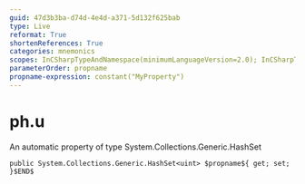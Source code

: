 ```yaml
---
guid: 47d3b3ba-d74d-4e4d-a371-5d132f625bab
type: Live
reformat: True
shortenReferences: True
categories: mnemonics
scopes: InCSharpTypeAndNamespace(minimumLanguageVersion=2.0); InCSharpTypeMember(minimumLanguageVersion=2.0)
parameterOrder: propname
propname-expression: constant("MyProperty")
---
```


# ph.u

An automatic property of type System.Collections.Generic.HashSet<uint>

```
public System.Collections.Generic.HashSet<uint> $propname${ get; set; }$END$
```
